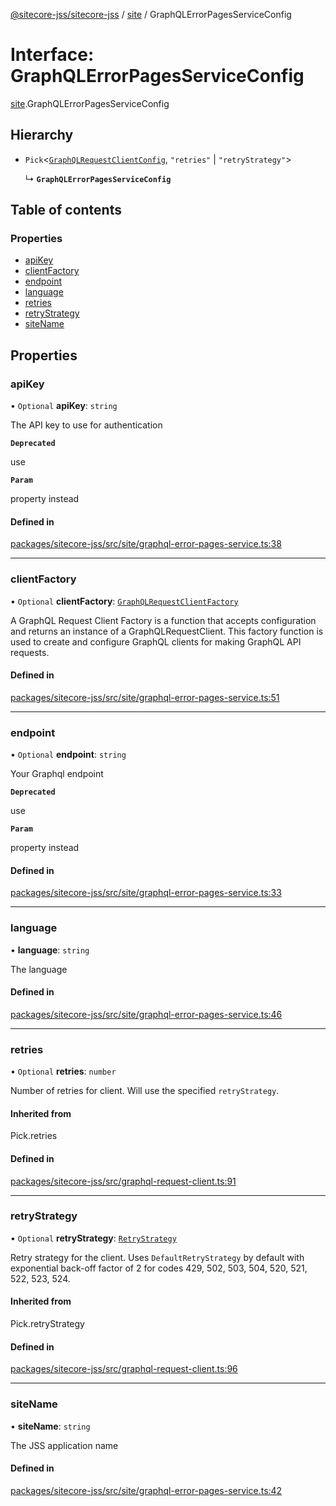 [@sitecore-jss/sitecore-jss](../README.md) / [site](../modules/site.md) / GraphQLErrorPagesServiceConfig

# Interface: GraphQLErrorPagesServiceConfig

[site](../modules/site.md).GraphQLErrorPagesServiceConfig

## Hierarchy

- `Pick`\<[`GraphQLRequestClientConfig`](../modules/index.md#graphqlrequestclientconfig), ``"retries"`` \| ``"retryStrategy"``\>

  ↳ **`GraphQLErrorPagesServiceConfig`**

## Table of contents

### Properties

- [apiKey](site.GraphQLErrorPagesServiceConfig.md#apikey)
- [clientFactory](site.GraphQLErrorPagesServiceConfig.md#clientfactory)
- [endpoint](site.GraphQLErrorPagesServiceConfig.md#endpoint)
- [language](site.GraphQLErrorPagesServiceConfig.md#language)
- [retries](site.GraphQLErrorPagesServiceConfig.md#retries)
- [retryStrategy](site.GraphQLErrorPagesServiceConfig.md#retrystrategy)
- [siteName](site.GraphQLErrorPagesServiceConfig.md#sitename)

## Properties

### apiKey

• `Optional` **apiKey**: `string`

The API key to use for authentication

**`Deprecated`**

use

**`Param`**

property instead

#### Defined in

[packages/sitecore-jss/src/site/graphql-error-pages-service.ts:38](https://github.com/Sitecore/jss/blob/5d83629ac/packages/sitecore-jss/src/site/graphql-error-pages-service.ts#L38)

___

### clientFactory

• `Optional` **clientFactory**: [`GraphQLRequestClientFactory`](../modules/index.md#graphqlrequestclientfactory)

A GraphQL Request Client Factory is a function that accepts configuration and returns an instance of a GraphQLRequestClient.
This factory function is used to create and configure GraphQL clients for making GraphQL API requests.

#### Defined in

[packages/sitecore-jss/src/site/graphql-error-pages-service.ts:51](https://github.com/Sitecore/jss/blob/5d83629ac/packages/sitecore-jss/src/site/graphql-error-pages-service.ts#L51)

___

### endpoint

• `Optional` **endpoint**: `string`

Your Graphql endpoint

**`Deprecated`**

use

**`Param`**

property instead

#### Defined in

[packages/sitecore-jss/src/site/graphql-error-pages-service.ts:33](https://github.com/Sitecore/jss/blob/5d83629ac/packages/sitecore-jss/src/site/graphql-error-pages-service.ts#L33)

___

### language

• **language**: `string`

The language

#### Defined in

[packages/sitecore-jss/src/site/graphql-error-pages-service.ts:46](https://github.com/Sitecore/jss/blob/5d83629ac/packages/sitecore-jss/src/site/graphql-error-pages-service.ts#L46)

___

### retries

• `Optional` **retries**: `number`

Number of retries for client. Will use the specified `retryStrategy`.

#### Inherited from

Pick.retries

#### Defined in

[packages/sitecore-jss/src/graphql-request-client.ts:91](https://github.com/Sitecore/jss/blob/5d83629ac/packages/sitecore-jss/src/graphql-request-client.ts#L91)

___

### retryStrategy

• `Optional` **retryStrategy**: [`RetryStrategy`](index.RetryStrategy.md)

Retry strategy for the client. Uses `DefaultRetryStrategy` by default with exponential
back-off factor of 2 for codes 429, 502, 503, 504, 520, 521, 522, 523, 524.

#### Inherited from

Pick.retryStrategy

#### Defined in

[packages/sitecore-jss/src/graphql-request-client.ts:96](https://github.com/Sitecore/jss/blob/5d83629ac/packages/sitecore-jss/src/graphql-request-client.ts#L96)

___

### siteName

• **siteName**: `string`

The JSS application name

#### Defined in

[packages/sitecore-jss/src/site/graphql-error-pages-service.ts:42](https://github.com/Sitecore/jss/blob/5d83629ac/packages/sitecore-jss/src/site/graphql-error-pages-service.ts#L42)
